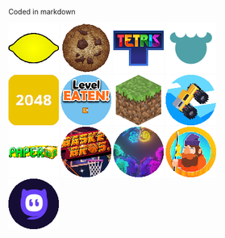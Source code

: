 Coded in markdown

[![Lemonoids](img/lemonoids.png "Lemonoids")](https://ncsources.github.io/games/lemonstroids.html)  [![Cookie Clicker](img/cookie-clicker.png "Cookie Clicker")](https://ncsources.github.io/games/cookie-clicker/index.html)  [![Tetris](img/tetris.png "Tetris")](https://ncsources.github.io/games/tetris/index.html)  [![HTMLifier](img/htmlifier.png "HTMLifier")](https://ncsources.github.io/games/htmlifier.html)  [![2048](img/2048.png "2048")](https://ncsources.github.io/games/2048/index.html)  [![Level EATEN!](img/level-eaten.png "Level EATEN!")](https://ncsources.github.io/games/level-eaten.html)    [![Eaglercraft](img/eaglercraft.png "Eaglercraft")](https://ncsources.github.io/games/eaglercraft.html)  [![Drive Mad](img/drive-mad.png "Drive Mad")](https://ncsources.github.io/games/drive-mad/index.html)  [![Paper.io 2](img/paperio-2.png "Paper.io 2")](https://ncsources.github.io/games/paperio-2/index.html)  [![Basket Bros](img/basket-bros.png "Basket Bros")](https://ncsources.github.io/games/basket-bros/index.html)  [![Fluid Simulation](img/fluid_simulation.png "Fluid Simulation")](https://ncsources.github.io/games/fluid_simulation/index.html)  [![Tiny Fishing](img/tiny-fishing.png "Tiny Fishing")](https://ncsources.github.io/games/tiny-fishing.html)  [![CrazyGames](img/crazygames.png "CrazyGames")](https://ncsources.github.io/games/crazygames.html)
